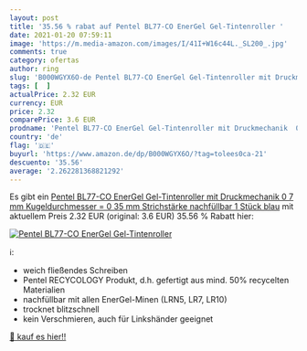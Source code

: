 ```yaml
---
layout: post
title: '35.56 % rabat auf Pentel BL77-CO EnerGel Gel-Tintenroller '
date: 2021-01-20 07:59:11
image: 'https://m.media-amazon.com/images/I/41I+W16c44L._SL200_.jpg'
comments: true
category: ofertas
author: ring
slug: 'B000WGYX6O-de Pentel BL77-CO EnerGel Gel-Tintenroller mit Druckmechanik...'
tags: [  ]
actualPrice: 2.32 EUR
currency: EUR
price: 2.32
comparePrice: 3.6 EUR
prodname: 'Pentel BL77-CO EnerGel Gel-Tintenroller mit Druckmechanik  0 7 mm Kugeldurchmesser = 0 35 mm Strichstärke  nachfüllbar  1 Stück  blau'
country: 'de'
flag: '🇩🇪'
buyurl: 'https://www.amazon.de/dp/B000WGYX6O/?tag=tolees0ca-21'
descuento: '35.56'
average: '2.262281368821292'
---
```


Es gibt ein [Pentel BL77-CO EnerGel Gel-Tintenroller mit Druckmechanik  0 7 mm Kugeldurchmesser = 0 35 mm Strichstärke  nachfüllbar  1 Stück  blau](https://www.amazon.de/dp/B000WGYX6O/?tag=tolees0ca-21) mit aktuellem Preis 2.32 EUR (original: 3.6 EUR) 35.56 % Rabatt hier:

[![Pentel BL77-CO EnerGel Gel-Tintenroller ](https://m.media-amazon.com/images/I/41I+W16c44L._SL200_.jpg)](https://www.amazon.de/dp/B000WGYX6O/?tag=tolees0ca-21)

ℹ️:

- weich fließendes Schreiben
- Pentel RECYCOLOGY Produkt, d.h. gefertigt aus mind. 50% recycelten Materialien
- nachfüllbar mit allen EnerGel-Minen (LRN5, LR7, LR10)
- trocknet blitzschnell
- kein Verschmieren, auch für Linkshänder geeignet

[🛒 kauf es hier!!](https://www.amazon.de/dp/B000WGYX6O/?tag=tolees0ca-21)
